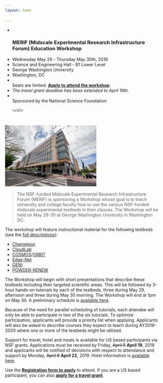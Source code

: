 ```yaml
---
layout: home

---
```

<div class="wrapper" markdown="0"><div class="footer-col-wrapper">
<div class="footer-col two-col-1">
    <ul class="contact-list">
        <li><br><h3>MERIF (Midscale Experimental Research Infrastructure Forum) Education Workshop</h3></li>
        <li>Wednesday May 29 - Thursday May 30th, 2019</li>
        <li>Science and Engineering Hall - B1 Lower Level</li>
        <li>George Washington University</li>
        <li>Washington, DC</li>
        <li><br>Seats are limited. <a href="https://goo.gl/forms/2BzNC9bKboYajWbu1"><b>Apply to attend the workshop</b></a>. </li>
    	<li><i>The travel grant deadline has been extended to April 19th.</i></li>
        <li><br>Sponsored by the National Science Foundation</li>
        
    </ul>
</div>
<div class="footer-col two-col-2">
    <img src="/images/seh.jpg" width="300px" class="rounded-image-right" style="margin-top:2em">
</div>
</div></div>



> The NSF-funded Midscale Experimental Research Infrastructure Forum (MERIF) is sponsoring a Workshop whose goal is to teach university and college faculty how to use the various NSF-funded midscale experimental testbeds in their classes. The Workshop will be held on May 29-30 at George Washington University in Washington DC.

The workshop will feature instructional material for the following testbeds (see the [full descriptions](/testbeds/)):
  - [Chameleon](http://www.chameleoncloud.org)
  - [CloudLab](http://www.cloudlab.us)
  - [COSMOS](https://www.cosmos-lab.org/)/[ORBIT](http://www.orbit-lab.org/)
  - [Edge-Net](http://Edge-Net.org)
  - [GENI](http://www.geni.net)
  - [POWDER-RENEW](http://powderwireless.net)

The Workshop will begin with short presentations that describe these testbeds including their targeted scientific areas. This will be followed by 3-hour hands-on tutorials by each of the testbeds, three during May 29, afternoon and three during May 30 morning. The Workshop will end at 1pm on May 30. A preliminary schedule is [available here](/schedule/).

Because of the need for parallel scheduling of tutorials, each attendee will only be able to participate in two of the six tutorials. To optimize participation, applicants will provide a priority list when applying.  Applicants will also be asked to describe courses they expect to teach during AY2019-2020 where one or more of the testbeds might be utilized.  

Support for travel, hotel and meals is available for US based participants via NSF grants. Applications must be received by Friday, <del>April 5</del> **April 19**, 2019 and applicants will be notified of decisions with respect to attendance and support by Monday, <del>April 8</del> **April 22**, 2019.  Hotel information is [available here](/hotels/).  

Use the <a href="https://goo.gl/forms/2BzNC9bKboYajWbu1"><b>Registration form to apply</b></a> to attend. If you are a US based participant, you can also  <a href="https://goo.gl/forms/DFij3om6mjc1SpSo2"><b>apply for a travel grant</b></a>.
